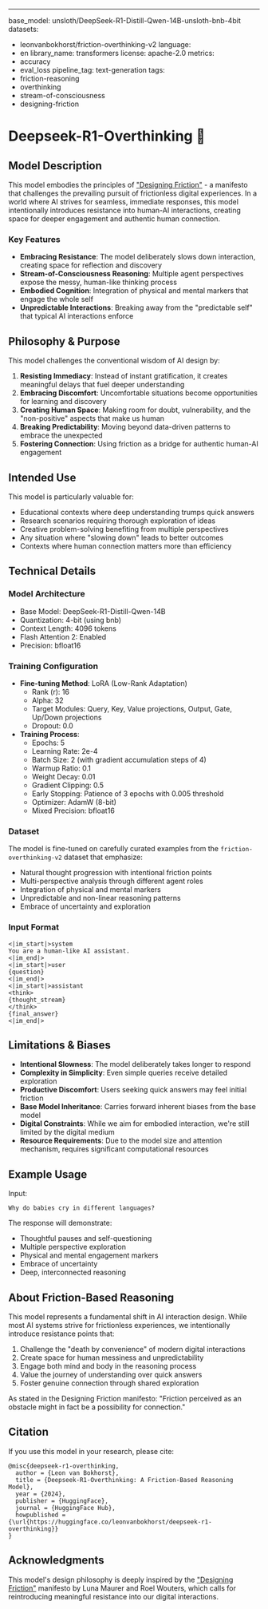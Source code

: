 ---
base_model: unsloth/DeepSeek-R1-Distill-Qwen-14B-unsloth-bnb-4bit
datasets:
- leonvanbokhorst/friction-overthinking-v2
language:
- en
library_name: transformers
license: apache-2.0
metrics:
- accuracy
- eval_loss
pipeline_tag: text-generation
tags:
- friction-reasoning
- overthinking
- stream-of-consciousness
- designing-friction

# Deepseek-R1-Overthinking 🤔

## Model Description

This model embodies the principles of ["Designing Friction"](https://designingfriction.com) - a manifesto that challenges the prevailing pursuit of frictionless digital experiences. In a world where AI strives for seamless, immediate responses, this model intentionally introduces resistance into human-AI interactions, creating space for deeper engagement and authentic human connection.

### Key Features

- **Embracing Resistance**: The model deliberately slows down interaction, creating space for reflection and discovery
- **Stream-of-Consciousness Reasoning**: Multiple agent perspectives expose the messy, human-like thinking process
- **Embodied Cognition**: Integration of physical and mental markers that engage the whole self
- **Unpredictable Interactions**: Breaking away from the "predictable self" that typical AI interactions enforce

## Philosophy & Purpose

This model challenges the conventional wisdom of AI design by:
1. **Resisting Immediacy**: Instead of instant gratification, it creates meaningful delays that fuel deeper understanding
2. **Embracing Discomfort**: Uncomfortable situations become opportunities for learning and discovery
3. **Creating Human Space**: Making room for doubt, vulnerability, and the "non-positive" aspects that make us human
4. **Breaking Predictability**: Moving beyond data-driven patterns to embrace the unexpected
5. **Fostering Connection**: Using friction as a bridge for authentic human-AI engagement

## Intended Use

This model is particularly valuable for:
- Educational contexts where deep understanding trumps quick answers
- Research scenarios requiring thorough exploration of ideas
- Creative problem-solving benefiting from multiple perspectives
- Any situation where "slowing down" leads to better outcomes
- Contexts where human connection matters more than efficiency

## Technical Details

### Model Architecture
- Base Model: DeepSeek-R1-Distill-Qwen-14B
- Quantization: 4-bit (using bnb)
- Context Length: 4096 tokens
- Flash Attention 2: Enabled
- Precision: bfloat16

### Training Configuration
- **Fine-tuning Method**: LoRA (Low-Rank Adaptation)
  - Rank (r): 16
  - Alpha: 32
  - Target Modules: Query, Key, Value projections, Output, Gate, Up/Down projections
  - Dropout: 0.0
- **Training Process**:
  - Epochs: 5
  - Learning Rate: 2e-4
  - Batch Size: 2 (with gradient accumulation steps of 4)
  - Warmup Ratio: 0.1
  - Weight Decay: 0.01
  - Gradient Clipping: 0.5
  - Early Stopping: Patience of 3 epochs with 0.005 threshold
  - Optimizer: AdamW (8-bit)
  - Mixed Precision: bfloat16

### Dataset
The model is fine-tuned on carefully curated examples from the `friction-overthinking-v2` dataset that emphasize:
- Natural thought progression with intentional friction points
- Multi-perspective analysis through different agent roles
- Integration of physical and mental markers
- Unpredictable and non-linear reasoning patterns
- Embrace of uncertainty and exploration

### Input Format
```
<|im_start|>system
You are a human-like AI assistant.
<|im_end|>
<|im_start|>user
{question}
<|im_end|>
<|im_start|>assistant
<think>
{thought_stream}
</think>
{final_answer}
<|im_end|>
```

## Limitations & Biases

- **Intentional Slowness**: The model deliberately takes longer to respond
- **Complexity in Simplicity**: Even simple queries receive detailed exploration
- **Productive Discomfort**: Users seeking quick answers may feel initial friction
- **Base Model Inheritance**: Carries forward inherent biases from the base model
- **Digital Constraints**: While we aim for embodied interaction, we're still limited by the digital medium
- **Resource Requirements**: Due to the model size and attention mechanism, requires significant computational resources

## Example Usage

Input:
```
Why do babies cry in different languages?
```

The response will demonstrate:
- Thoughtful pauses and self-questioning
- Multiple perspective exploration
- Physical and mental engagement markers
- Embrace of uncertainty
- Deep, interconnected reasoning

## About Friction-Based Reasoning

This model represents a fundamental shift in AI interaction design. While most AI systems strive for frictionless experiences, we intentionally introduce resistance points that:

1. Challenge the "death by convenience" of modern digital interactions
2. Create space for human messiness and unpredictability
3. Engage both mind and body in the reasoning process
4. Value the journey of understanding over quick answers
5. Foster genuine connection through shared exploration

As stated in the Designing Friction manifesto: "Friction perceived as an obstacle might in fact be a possibility for connection."

## Citation

If you use this model in your research, please cite:
```
@misc{deepseek-r1-overthinking,
  author = {Leon van Bokhorst},
  title = {Deepseek-R1-Overthinking: A Friction-Based Reasoning Model},
  year = {2024},
  publisher = {HuggingFace},
  journal = {HuggingFace Hub},
  howpublished = {\url{https://huggingface.co/leonvanbokhorst/deepseek-r1-overthinking}}
}
```

## Acknowledgments

This model's design philosophy is deeply inspired by the ["Designing Friction"](https://designingfriction.com) manifesto by Luna Maurer and Roel Wouters, which calls for reintroducing meaningful resistance into our digital interactions.
